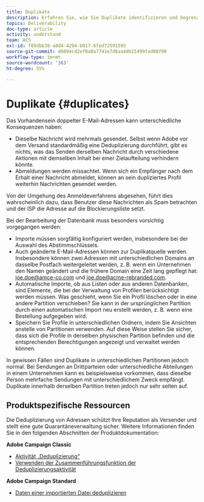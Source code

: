 ```yaml
---
title: Duplikate
description: Erfahren Sie, wie Sie Duplikate identifizieren und begrenzen können, um die Zustellbarkeit zu verbessern.
topics: Deliverability
doc-type: article
activity: understand
team: ACS
exl-id: f89dbb38-a8d4-4294-b017-6fed72591593
source-git-commit: d6094cd2ef0a8a7741e7d8aa4db15499fad08f90
workflow-type: tm+mt
source-wordcount: '363'
ht-degree: 55%

---
```


# Duplikate {#duplicates}

Das Vorhandensein doppelter E-Mail-Adressen kann unterschiedliche Konsequenzen haben:

* Dieselbe Nachricht wird mehrmals gesendet. Selbst wenn Adobe vor dem Versand standardmäßig eine Deduplizierung durchführt, gibt es nichts, was das Senden derselben Nachricht durch verschiedene Aktionen mit demselben Inhalt bei einer Zielaufteilung verhindern könnte.
* Abmeldungen werden missachtet. Wenn sich ein Empfänger nach dem Erhalt einer Nachricht abmeldet, können an sein dupliziertes Profil weiterhin Nachrichten gesendet werden.

Von der Umgehung des Anmeldeverfahrens abgesehen, führt dies wahrscheinlich dazu, dass Benutzer diese Nachrichten als Spam betrachten und der ISP die Adresse auf die Blockierungsliste setzt.

Bei der Bearbeitung der Datenbank muss besonders vorsichtig vorgegangen werden:

* Importe müssen sorgfältig konfiguriert werden, insbesondere bei der Auswahl des Abstimmschlüssels.
* Auch geänderte E-Mail-Adressen können zur Duplikatquelle werden. Insbesondere können zwei Adressen mit unterschiedlichen Domains an dasselbe Postfach weitergeleitet werden, z. B. wenn ein Unternehmen den Namen geändert und die frühere Domain eine Zeit lang gepflegt hat: joe.doe@amce-co.com und joe.doe@acme-rebranded.com.
* Automatische Importe, ob aus Listen oder aus anderen Datenbanken, sind Elemente, die bei der Verwaltung von Profilen berücksichtigt werden müssen. Was geschieht, wenn Sie ein Profil löschen oder in eine andere Partition verschieben? Sie kann in der ursprünglichen Partition durch einen automatischen Import neu erstellt werden, z. B. wenn eine Bestellung aufgegeben wird.
* Speichern Sie Profile in unterschiedlichen Ordnern, indem Sie Ansichten anstelle von Partitionen verwenden. Auf diese Weise stellen Sie sicher, dass sich die Profile in derselben physischen Partition befinden und die entsprechenden Berechtigungen angezeigt und verwaltet werden können.

In gewissen Fällen sind Duplikate in unterschiedlichen Partitionen jedoch normal. Bei Sendungen an Drittparteien oder unterschiedliche Abteilungen in einem Unternehmen kann es beispielsweise vorkommen, dass dieselbe Person mehrfache Sendungen mit unterschiedlichem Zweck empfängt. Duplikate innerhalb derselben Partition treten jedoch nur sehr selten auf.

## Produktspezifische Ressourcen

Die Deduplizierung von Adressen schützt Ihre Reputation als Versender und stellt eine gute Quarantäneverwaltung sicher. Weitere Informationen finden Sie in den folgenden Abschnitten der Produktdokumentation:

**Adobe Campaign Classic**

* [Aktivität „Deduplizierung“](https://experienceleague.adobe.com/docs/campaign-classic/using/automating-with-workflows/targeting-activities/deduplication.html?lang=de)
* [Verwenden der Zusammenführungsfunktion der Deduplizierungsaktivität](https://experienceleague.adobe.com/docs/campaign-classic/using/automating-with-workflows/use-cases/data-management/deduplication-merge.html?lang=de#automating-with-workflows)

**Adobe Campaign Standard**

* [Daten einer importierten Datei deduplizieren](https://experienceleague.adobe.com/docs/campaign-standard/using/managing-processes-and-data/workflow-use-case/data-management/deduplicating-data-imported-file.html?lang=de)
